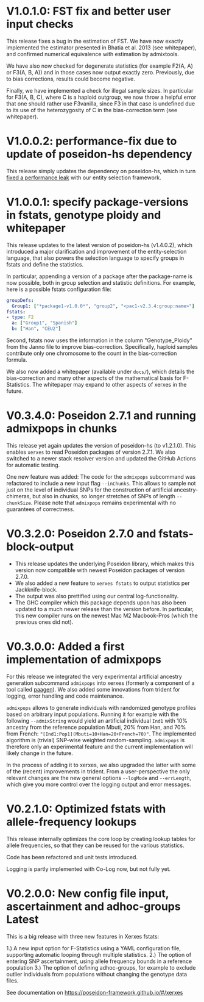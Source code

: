 # V1.0.1.0: FST fix and better user input checks

This release fixes a bug in the estimation of FST. We have now exactly implemented the estimator presented in Bhatia et al. 2013
(see whitepaper), and confirmed numerical equivalence with estimation by admixtools. 

We have also now checked for degenerate statistics (for example F2(A, A) or F3(A, B, A)) and in those cases now output exactly zero.
Previously, due to bias corrections, results could become negative.

Finally, we have implemented a check for illegal sample sizes. In particular for F3(A, B, C), where C is a haploid outgroup, we now 
throw a helpful error that one should rather use F3vanilla, since F3 in that case is undefined due to its use of the heterozygosity of
C in the bias-correction term (see whitepaper).

# V1.0.0.2: performance-fix due to update of poseidon-hs dependency

This release simply updates the dependency on poseidon-hs, which in turn [fixed a performance leak](https://github.com/poseidon-framework/poseidon-hs/releases/tag/v1.4.0.3) with our entity selection framework.

# V1.0.0.1: specify package-versions in fstats, genotype ploidy and whitepaper

This release updates to the latest version of poseidon-hs (v1.4.0.2), which introduced a major clarification and improvement of the entity-selection language, that also powers the selection language to specify groups in fstats and define the statistics.

In particular, appending a version of a package after the package-name is now possible, both in group selection and statistic definitions. For example, here is a possible fstats configuration file:

```YAML
groupDefs:
  Group1: ["*package1-v1.0.0*", "group2", "<pac1-v2.3.4:group:name>"]
fstats:
- type: F2
  a: ["Group1", "Spanish"]
  b: ["Han", "CEU2"]
```

Second, fstats now uses the information in the column "Genotype_Ploidy" from the Janno file to improve bias-correction. Specifically, haploid samples contribute only one chromosome to the count in the bias-correction formula.

We also now added a whitepaper (available under `docs/`), which details the bias-correction and many other aspects of the mathematical basis for F-Statistics. The whitepaper may expand to other aspects of xerxes in the future.

# V0.3.4.0: Poseidon 2.7.1 and running admixpops in chunks

This release yet again updates the version of poseidon-hs (to v1.2.1.0). This enables `xerxes` to read Poseidon packages of version 2.7.1. We also switched to a newer stack resolver version and updated the GitHub Actions for automatic testing.

One new feature was added: The code for the `admixpops` subcommand was refactored to include a new input flag `--inChunks`. This allows to sample not just on the level of individual SNPs for the construction of artificial ancestry-chimeras, but also in chunks, so longer stretches of SNPs of length `--chunkSize`. Please note that `admixpops` remains experimental with no guarantees of correctness.

# V0.3.2.0: Poseidon 2.7.0 and fstats-block-output

- This release updates the underlying Poseidon library, which makes this version now compatible with newest Poseidon packages of version 2.7.0.
- We also added a new feature to `xerxes fstats` to output statistics per Jackknife-block.
- The output was also prettified using our central log-functionality.
- The GHC compiler which this package depends upon has also been updated to a much newer release than the version before. In particular, this new compiler runs on the newest Mac M2 Macbook-Pros (which the previous ones did not).

# V0.3.0.0: Added a first implementation of admixpops

For this release we integrated the very experimental artificial ancestry generation subcommand `admixpops` into xerxes (formerly a component of a tool called [paagen](https://github.com/nevrome/paagen)). We also added some innovations from trident for logging, error handling and code maintenance.

`admixpops` allows to generate individuals with randomized genotype profiles based on arbitrary input populations. Running it for example with the following `--admixString` would yield an artificial individual `Ind1` with 10% ancestry from the reference population Mbuti, 20% from Han, and 70% from French: `"[Ind1:Pop1](Mbuti=10+Han=20+French=70)"`. The implemented algorithm is (trivial) SNP-wise weighted random-sampling. `admixpops` is therefore only an experimental feature and the current implementation will likely change in the future.

In the process of adding it to xerxes, we also upgraded the latter with some of the (recent) improvements in trident. From a user-perspective the only relevant changes are the new general options `--logMode` and `--errLength`, which give you more control over the logging output and error messages.

# V0.2.1.0: Optimized fstats with allele-frequency lookups

This release internally optimizes the core loop by creating lookup tables for allele frequencies, so that they can be reused for the various statistics. 

Code has been refactored and unit tests introduced.

Logging is partly implemented with Co-Log now, but not fully yet.

# V0.2.0.0: New config file input, ascertainment and adhoc-groups Latest

This is a big release with three new features in Xerxes fstats:

1.) A new input option for F-Statistics using a YAML configuration file, supporting automatic looping through multiple statistics.
2.) The option of entering SNP ascertainment, using allele frequency bounds in a reference population
3.) The option of defining adhoc-groups, for example to exclude outlier individuals from populations without changing the genotype data files.

See documentation on https://poseidon-framework.github.io/#/xerxes
